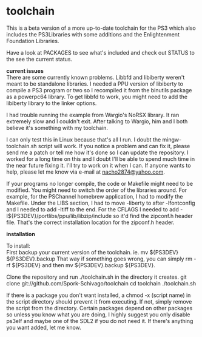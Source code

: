toolchain
=========

This is a beta version of a more up-to-date toolchain for the PS3 which also includes
the PS3Libraries with some additions and the Enlightenment Foundation Libraries.

Have a look at PACKAGES to see what's included and check out STATUS to the see the current status.

  <b>current issues</b> <br>
  There are some currently known problems.  Libbfd and libiberty weren't meant to be standalone libraries.  I needed
  a PPU version of libiberty to compile a PS3 program or two so I recompiled it from the binutils package as a
  powerpc64 library.  To get libbfd to work, you might need to add the libiberty library to the linker options.
  
  I had trouble running the example from Wargio's NoRSX library.  It ran extremely slow and I couldn't exit. After
  talking to Wargio, him and I both believe it's something with my toolchain.
  
  I can only test this in Linux because that's all I run.  I doubt the mingw-toolchain.sh script will work.  If you
  notice a problem and can fix it, please send me a patch or tell me how it's done so I can update the repository.
  I worked for a long time on this and I doubt I'll be able to spend much time in the near future fixing it.  I'll try to
  work on it when I can.  If anyone wants to help, please let me know via e-mail at nacho2874@yahoo.com.
  
  If your programs no longer compile, the code or Makefile might need to be modified.  You might need to switch the order
  of the libraries around.  For example, for the PSChannel homebrew application, I had to modify the Makefile.  Under the
  LIBS section, I had to move -liberty to after -lfontconfig and I needed to add -ltiff to the end.  For the CFLAGS I
  needed to add -I${PS3DEV}/portlibs/ppu/lib/libzip/include so it'd find the zipconf.h header file.  That's the correct
  installation location for the zipconf.h header.
  
  <b>installation</b> <br>
  
  To install: <br>
   First backup your current version of the toolchain.
   ie. mv ${PS3DEV} ${PS3DEV}.backup
   That way if something goes wrong, you can simply rm -rf ${PS3DEV} and then mv ${PS3DEV}.backup ${PS3DEV}.
   
   Clone the repository and run ./toolchain.sh in the directory it creates.
   git clone git://github.com/Spork-Schivago/toolchain
   cd toolchain
   ./toolchain.sh
   
   If there is a package you don't want installed, a chmod -x (script name) in the script directory should prevent it
   from executing.  If not, simply remove the script from the directory.  Certain packages depend on other packages
   so unless you know what you are doing, I highly suggest you only disable ps3elf and maybe one of the SDL2 if you
   do not need it.  If there's anything you want added, let me know.

